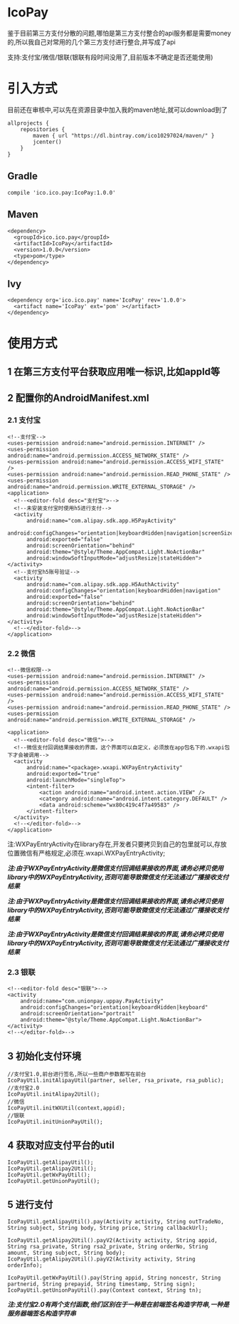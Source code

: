 # IcoPay
鉴于目前第三方支付分散的问题,哪怕是第三方支付整合的api服务都是需要money的,所以我自己对常用的几个第三方支付进行整合,并写成了api

支持:支付宝/微信/银联(银联有段时间没用了,目前版本不确定是否还能使用)

# 引入方式
目前还在审核中,可以先在资源目录中加入我的maven地址,就可以download到了
```
allprojects {
    repositories {
        maven { url "https://dl.bintray.com/ico10297024/maven/" }
        jcenter()
    }
}
```

## Gradle
```
compile 'ico.ico.pay:IcoPay:1.0.0'
```
## Maven
```
<dependency>
  <groupId>ico.ico.pay</groupId>
  <artifactId>IcoPay</artifactId>
  <version>1.0.0</version>
  <type>pom</type>
</dependency>
```
## lvy
```
<dependency org='ico.ico.pay' name='IcoPay' rev='1.0.0'>
  <artifact name='IcoPay' ext='pom' ></artifact>
</dependency>
```


# 使用方式
## 1  在第三方支付平台获取应用唯一标识,比如appId等

## 2  配置你的AndroidManifest.xml
### 2.1 支付宝
```
<!--支付宝-->
<uses-permission android:name="android.permission.INTERNET" />
<uses-permission android:name="android.permission.ACCESS_NETWORK_STATE" />
<uses-permission android:name="android.permission.ACCESS_WIFI_STATE" />
<uses-permission android:name="android.permission.READ_PHONE_STATE" />
<uses-permission android:name="android.permission.WRITE_EXTERNAL_STORAGE" />
<application>
  <!--<editor-fold desc="支付宝">-->
  <!--未安装支付宝时使用h5进行支付-->
  <activity
      android:name="com.alipay.sdk.app.H5PayActivity"
      android:configChanges="orientation|keyboardHidden|navigation|screenSize"
      android:exported="false"
      android:screenOrientation="behind"
      android:theme="@style/Theme.AppCompat.Light.NoActionBar"
      android:windowSoftInputMode="adjustResize|stateHidden"></activity>
  <!--支付宝h5账号验证-->
  <activity
      android:name="com.alipay.sdk.app.H5AuthActivity"
      android:configChanges="orientation|keyboardHidden|navigation"
      android:exported="false"
      android:screenOrientation="behind"
      android:theme="@style/Theme.AppCompat.Light.NoActionBar"
      android:windowSoftInputMode="adjustResize|stateHidden"></activity>
  <!--</editor-fold>-->
</application>

```
### 2.2 微信
```
<!--微信权限-->
<uses-permission android:name="android.permission.INTERNET" />
<uses-permission android:name="android.permission.ACCESS_NETWORK_STATE" />
<uses-permission android:name="android.permission.ACCESS_WIFI_STATE" />
<uses-permission android:name="android.permission.READ_PHONE_STATE" />
<uses-permission android:name="android.permission.WRITE_EXTERNAL_STORAGE" />

<application>
  <!--<editor-fold desc="微信">-->
  <!--微信支付回调结果接收的界面，这个界面可以自定义，必须放在app包名下的.wxapi包下才会被调用-->
  <activity
      android:name="<package>.wxapi.WXPayEntryActivity"
      android:exported="true"
      android:launchMode="singleTop">
      <intent-filter>
          <action android:name="android.intent.action.VIEW" />
          <category android:name="android.intent.category.DEFAULT" />
          <data android:scheme="wx80c419c4f7a49583" />
      </intent-filter>
  </activity>
  <!--</editor-fold>-->
</application>
```
注:WXPayEntryActivity在library存在,开发者只要拷贝到自己的包里就可以,存放位置微信有严格规定,必须在<package>.wxapi.WXPayEntryActivity;

***注:由于WXPayEntryActivity是微信支付回调结果接收的界面,请务必拷贝使用library中的WXPayEntryActivity,否则可能导致微信支付无法通过广播接收支付结果***

***注:由于WXPayEntryActivity是微信支付回调结果接收的界面,请务必拷贝使用library中的WXPayEntryActivity,否则可能导致微信支付无法通过广播接收支付结果***

***注:由于WXPayEntryActivity是微信支付回调结果接收的界面,请务必拷贝使用library中的WXPayEntryActivity,否则可能导致微信支付无法通过广播接收支付结果***

### 2.3 银联
```
<!--<editor-fold desc="银联">-->
<activity
    android:name="com.unionpay.uppay.PayActivity"
    android:configChanges="orientation|keyboardHidden|keyboard"
    android:screenOrientation="portrait"
    android:theme="@style/Theme.AppCompat.Light.NoActionBar"></activity>
<!--</editor-fold>-->
```

## 3  初始化支付环境
```
//支付宝1.0,前台进行签名,所以一些商户参数都写在前台
IcoPayUtil.initAlipayUtil(partner, seller, rsa_private, rsa_public);
//支付宝2.0
IcoPayUtil.initAlipay2Util();
//微信
IcoPayUtil.initWXUtil(context,appid);
//银联
IcoPayUtil.initUnionPayUtil();
```
## 4  获取对应支付平台的util
```
IcoPayUtil.getAlipayUtil();
IcoPayUtil.getAlipay2Util();
IcoPayUtil.getWxPayUtil();
IcoPayUtil.getUnionPayUtil();
```
## 5  进行支付
```
IcoPayUtil.getAlipayUtil().pay(Activity activity, String outTradeNo, String subject, String body, String price, String callbackUrl);

IcoPayUtil.getAlipay2Util().payV2(Activity activity, String appid, String rsa_private, String rsa2_private, String orderNo, String amount, String subject, String body);
IcoPayUtil.getAlipay2Util().payV2(Activity activity, String orderInfo);

IcoPayUtil.getWxPayUtil().pay(String appid, String noncestr, String partnerid, String prepayid, String timestamp, String sign);
IcoPayUtil.getUnionPayUtil().pay(Context context, String tn);
```
***注:支付宝2.0有两个支付函数,他们区别在于一种是在前端签名构造字符串,一种是服务器端签名构造字符串***
